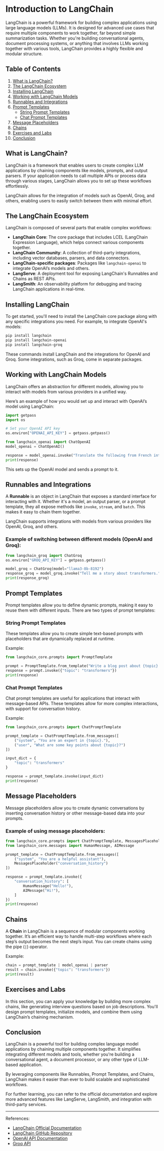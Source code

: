 
# Introduction to LangChain

LangChain is a powerful framework for building complex applications using large language models (LLMs). It is designed for advanced use cases that require multiple components to work together, far beyond simple summarization tasks. Whether you're building conversational agents, document processing systems, or anything that involves LLMs working together with various tools, LangChain provides a highly flexible and modular structure.

## Table of Contents

1. [What is LangChain?](#what-is-langchain)
2. [The LangChain Ecosystem](#the-langchain-ecosystem)
3. [Installing LangChain](#installing-langchain)
4. [Working with LangChain Models](#working-with-langchain-models)
5. [Runnables and Integrations](#runnables-and-integrations)
6. [Prompt Templates](#prompt-templates)
    - [String Prompt Templates](#string-prompt-templates)
    - [Chat Prompt Templates](#chat-prompt-templates)
7. [Message Placeholders](#message-placeholders)
8. [Chains](#chains)
9. [Exercises and Labs](#exercises-and-labs)
10. [Conclusion](#conclusion)

## What is LangChain?

LangChain is a framework that enables users to create complex LLM applications by chaining components like models, prompts, and output parsers. If your application needs to call multiple APIs or process data through various stages, LangChain allows you to set up these workflows effortlessly.

LangChain allows for the integration of models such as OpenAI, Groq, and others, enabling users to easily switch between them with minimal effort.

## The LangChain Ecosystem

LangChain is composed of several parts that enable complex workflows:

- **LangChain Core**: The core package that includes LCEL (LangChain Expression Language), which helps connect various components together.
- **LangChain Community**: A collection of third-party integrations, including vector databases, parsers, and data connectors.
- **LangChain-specific packages**: Packages like `langchain-openai` to integrate OpenAI’s models and others.
- **LangServe**: A deployment tool for exposing LangChain's Runnables and Chains as REST APIs.
- **LangSmith**: An observability platform for debugging and tracing LangChain applications in real-time.

## Installing LangChain

To get started, you'll need to install the LangChain core package along with any specific integrations you need. For example, to integrate OpenAI's models:

```bash
pip install langchain
pip install langchain-openai
pip install langchain-groq
```

These commands install LangChain and the integrations for OpenAI and Groq. Some integrations, such as Groq, come in separate packages.

## Working with LangChain Models

LangChain offers an abstraction for different models, allowing you to interact with models from various providers in a unified way.

Here’s an example of how you would set up and interact with OpenAI’s model using LangChain:

```python
import getpass
import os

# Set your OpenAI API key
os.environ["OPENAI_API_KEY"] = getpass.getpass()

from langchain_openai import ChatOpenAI
model_openai = ChatOpenAI()

response = model_openai.invoke("Translate the following from French into English: Bonjour ! Il fait très beau à Paris aujourd'hui.")
print(response)
```

This sets up the OpenAI model and sends a prompt to it.

## Runnables and Integrations

A **Runnable** is an object in LangChain that exposes a standard interface for interacting with it. Whether it's a model, an output parser, or a prompt template, they all expose methods like `invoke`, `stream`, and `batch`. This makes it easy to chain them together.

LangChain supports integrations with models from various providers like OpenAI, Groq, and others.

### Example of switching between different models (OpenAI and Groq):

```python
from langchain_groq import ChatGroq
os.environ["GROQ_API_KEY"] = getpass.getpass()

model_groq = ChatGroq(model="llama3-8b-8192")
response_groq = model_groq.invoke("Tell me a story about transformers.")
print(response_groq)
```

## Prompt Templates

Prompt templates allow you to define dynamic prompts, making it easy to reuse them with different inputs. There are two types of prompt templates:

### String Prompt Templates

These templates allow you to create simple text-based prompts with placeholders that are dynamically replaced at runtime.

Example:

```python
from langchain_core.prompts import PromptTemplate

prompt = PromptTemplate.from_template("Write a blog post about {topic}.")
response = prompt.invoke({"topic": "transformers"})
print(response)
```

### Chat Prompt Templates

Chat prompt templates are useful for applications that interact with message-based APIs. These templates allow for more complex interactions, with support for conversation history.

Example:

```python
from langchain_core.prompts import ChatPromptTemplate

prompt_template = ChatPromptTemplate.from_messages([
    ("system", "You are an expert in {topic}."),
    ("user", "What are some key points about {topic}?")
])

input_dict = {
    "topic": "transformers"
}

response = prompt_template.invoke(input_dict)
print(response)
```

## Message Placeholders

Message placeholders allow you to create dynamic conversations by inserting conversation history or other message-based data into your prompts.

### Example of using message placeholders:

```python
from langchain_core.prompts import ChatPromptTemplate, MessagesPlaceholder
from langchain_core.messages import HumanMessage, AIMessage

prompt_template = ChatPromptTemplate.from_messages([
    ("system", "You are a helpful assistant"),
    MessagesPlaceholder("conversation_history")
])

response = prompt_template.invoke({
    "conversation_history": [
        HumanMessage("Hello!"),
        AIMessage("Hi!"),
    ]
})
print(response)
```

## Chains

A **Chain** in LangChain is a sequence of modular components working together. It’s an efficient way to handle multi-step workflows where each step’s output becomes the next step’s input. You can create chains using the pipe (`|`) operator.

Example:

```python
chain = prompt_template | model_openai | parser
result = chain.invoke({"topic": "transformers"})
print(result)
```

## Exercises and Labs

In this section, you can apply your knowledge by building more complex chains, like generating interview questions based on job descriptions. You'll design prompt templates, initialize models, and combine them using LangChain’s chaining mechanism.

## Conclusion

LangChain is a powerful tool for building complex language model applications by chaining multiple components together. It simplifies integrating different models and tools, whether you're building a conversational agent, a document processor, or any other type of LLM-based application.

By leveraging components like Runnables, Prompt Templates, and Chains, LangChain makes it easier than ever to build scalable and sophisticated workflows.

For further learning, you can refer to the official documentation and explore more advanced features like LangServe, LangSmith, and integration with third-party services.

---

References:

- [LangChain Official Documentation](https://python.langchain.com/)
- [LangChain GitHub Repository](https://github.com/hwchase17/langchain)
- [OpenAI API Documentation](https://platform.openai.com/docs/models)
- [Groq API](https://console.groq.com/)
